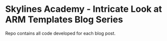 # Skylines Academy - Intricate Look at ARM Templates Blog Series

Repo contains all code developed for each blog post.
